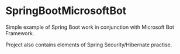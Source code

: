 # SpringBootMicrosoftBot

Simple example of Spring Boot work in conjunction with Microsoft Bot Framework.

Project also contains elements of Spring Security/Hibernate practise.